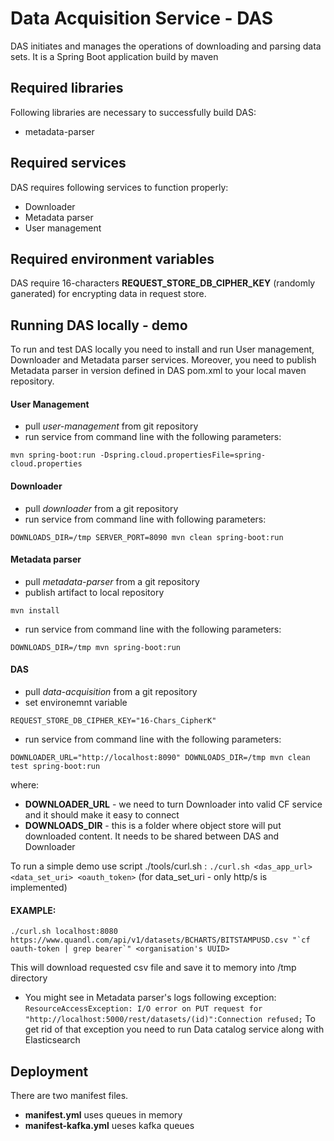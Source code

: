 # Data Acquisition Service - DAS

DAS initiates and manages the operations of downloading and parsing data sets. It is a Spring Boot application build by maven

## Required libraries

Following libraries are necessary to successfully build DAS:
- metadata-parser

## Required services

DAS requires following services to function properly:
- Downloader
- Metadata parser
- User management

## Required environment variables

DAS require 16-characters **REQUEST_STORE_DB_CIPHER_KEY** (randomly ganerated) for encrypting data in request store.

## Running DAS locally - demo

To run and test DAS locally you need to install and run User management, Downloader and Metadata parser services.  Moreover, you need to publish Metadata parser in version defined in DAS pom.xml to your local maven repository.
 
#### User Management
- pull *user-management* from git repository
- run service from command line with the following parameters:
	
```mvn spring-boot:run -Dspring.cloud.propertiesFile=spring-cloud.properties```
	
#### Downloader
- pull *downloader* from a git repository
- run service from command line with following parameters:
	
```DOWNLOADS_DIR=/tmp SERVER_PORT=8090 mvn clean spring-boot:run```
	
#### Metadata parser
- pull *metadata-parser* from a git repository
- publish artifact to local repository

```mvn install```
- run service from command line with the following parameters:
	
```DOWNLOADS_DIR=/tmp mvn spring-boot:run```
	
#### DAS
- pull *data-acquisition* from a git repository
- set environemnt variable

```REQUEST_STORE_DB_CIPHER_KEY="16-Chars_CipherK"```

- run service from command line with the following parameters:
	
```DOWNLOADER_URL="http://localhost:8090" DOWNLOADS_DIR=/tmp mvn clean test spring-boot:run```

where:

  * **DOWNLOADER_URL** - we need to turn Downloader into valid CF service and it should make it easy to connect
  * **DOWNLOADS_DIR** - this is a folder where object store will put downloaded content. It needs to be shared between DAS and Downloader

To run a simple demo use script ./tools/curl.sh : ```./curl.sh <das_app_url> <data_set_uri> <oauth_token>```
(for data_set_uri - only http/s is implemented)

#### EXAMPLE:
```./curl.sh localhost:8080 https://www.quandl.com/api/v1/datasets/BCHARTS/BITSTAMPUSD.csv "`cf oauth-token | grep bearer`" <organisation's UUID>```

This will download requested csv file and save it to memory into /tmp directory

* You might see in Metadata parser's logs following exception:
```ResourceAccessException: I/O error on PUT request for "http://localhost:5000/rest/datasets/(id)":Connection refused;```
To get rid of that exception you need to run Data catalog service along with Elasticsearch 

## Deployment


There are two manifest files.

  * **manifest.yml** uses queues in memory
  * **manifest-kafka.yml** ueses kafka queues

